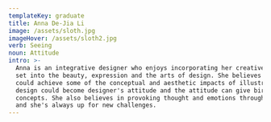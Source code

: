 ```yaml
---
templateKey: graduate
title: Anna De-Jia Li
image: /assets/sloth.jpg
imageHover: /assets/sloth2.jpg
verb: Seeing
noun: Attitude
intro: >-
  Anna is an integrative designer who enjoys incorporating her creative skill
  set into the beauty, expression and the arts of design. She believes design
  could achieve some of the conceptual and aesthetic impacts of illustration and
  design could become designer's attitude and the attitude can give birth to new
  concepts. She also believes in provoking thought and emotions through her work
  and she's always up for new challenges.
---
```


